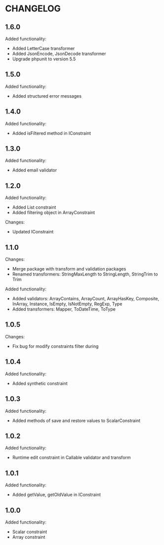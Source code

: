 CHANGELOG
=========

1.6.0
-----

Added functionality:

 * Added LetterCase transformer
 * Added JsonEncode, JsonDecode transformer
 * Upgrade phpunit to version 5.5
 

1.5.0
-----

Added functionality:

 * Added structured error messages

1.4.0
-----

Added functionality:

 * Added isFiltered method in IConstraint

1.3.0
-----

Added functionality:

 * Added email validator

1.2.0
-----

Added functionality:

 * Added List constraint
 * Added filtering object in ArrayConstraint
 
Changes:
 * Updated IConstraint

1.1.0
-----

Changes:

 * Merge package with transform and validation packages
 * Renamed transformers: StringMaxLength to StringLength, StringTrim to Trim

Added functionality:

 * Added validators: ArrayContains, ArrayCount, ArrayHasKey, Composite, 
   InArray, Instance, IsEmpty, IsNotEmpty, RegExp, Type
 * Added transformers: Mapper, ToDateTime, ToType

1.0.5
-----

Changes:

 * Fix bug for modify constraints filter during

1.0.4
-----

Added functionality:

 * Added synthetic constraint

1.0.3
-----

Added functionality:

 * Added methods of save and restore values to ScalarConstraint 

1.0.2
-----

Added functionality:

 * Runtime edit constraint in Callable validator and transform 

1.0.1
-----

Added functionality:

 * Added getValue, getOldValue in IConstraint

1.0.0
-----

Added functionality:

 * Scalar constraint
 * Array constraint
